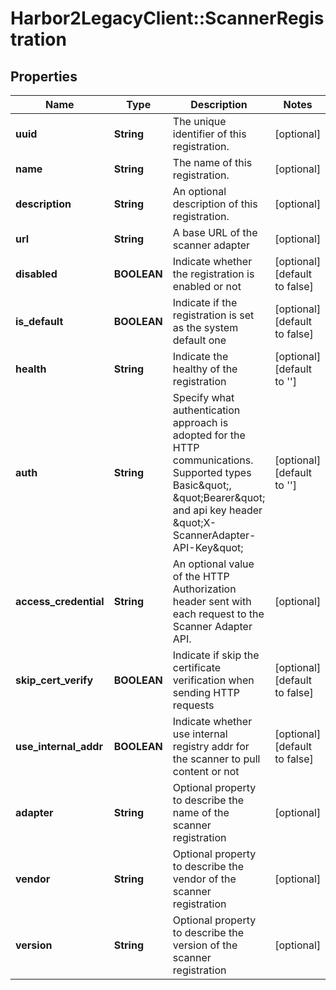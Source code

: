 # Harbor2LegacyClient::ScannerRegistration

## Properties
Name | Type | Description | Notes
------------ | ------------- | ------------- | -------------
**uuid** | **String** | The unique identifier of this registration. | [optional] 
**name** | **String** | The name of this registration. | [optional] 
**description** | **String** | An optional description of this registration. | [optional] 
**url** | **String** | A base URL of the scanner adapter | [optional] 
**disabled** | **BOOLEAN** | Indicate whether the registration is enabled or not | [optional] [default to false]
**is_default** | **BOOLEAN** | Indicate if the registration is set as the system default one | [optional] [default to false]
**health** | **String** | Indicate the healthy of the registration | [optional] [default to &#39;&#39;]
**auth** | **String** | Specify what authentication approach is adopted for the HTTP communications. Supported types Basic\&quot;, \&quot;Bearer\&quot; and api key header \&quot;X-ScannerAdapter-API-Key\&quot;  | [optional] [default to &#39;&#39;]
**access_credential** | **String** | An optional value of the HTTP Authorization header sent with each request to the Scanner Adapter API.  | [optional] 
**skip_cert_verify** | **BOOLEAN** | Indicate if skip the certificate verification when sending HTTP requests | [optional] [default to false]
**use_internal_addr** | **BOOLEAN** | Indicate whether use internal registry addr for the scanner to pull content or not | [optional] [default to false]
**adapter** | **String** | Optional property to describe the name of the scanner registration | [optional] 
**vendor** | **String** | Optional property to describe the vendor of the scanner registration | [optional] 
**version** | **String** | Optional property to describe the version of the scanner registration | [optional] 


